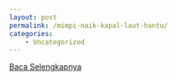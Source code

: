 ```yaml
---
layout: post
permalink: /mimpi-naik-kapal-laut-hantu/
categories:
    - Uncategorized
---
```


[Baca Selengkapnya](/10)